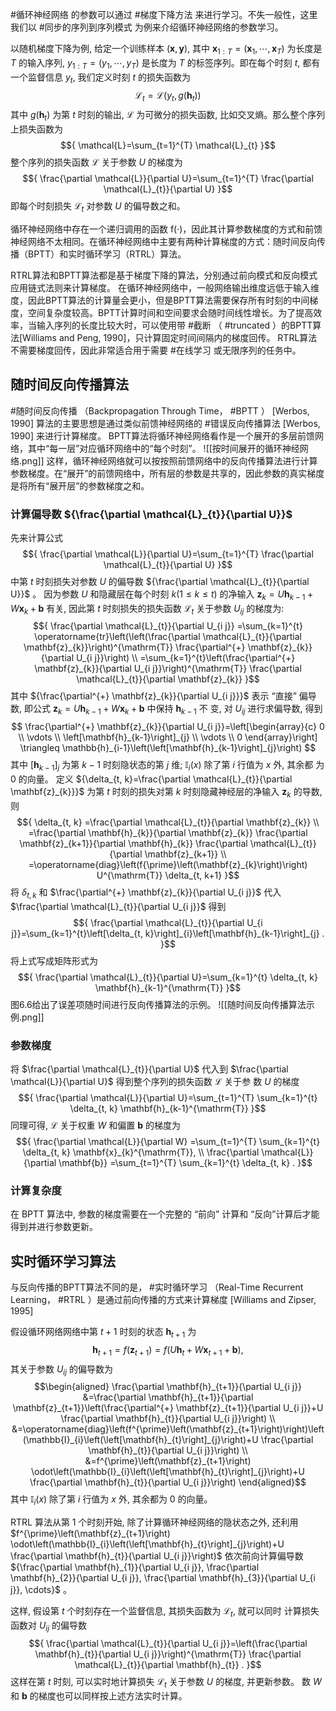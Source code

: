 #循环神经网络 的参数可以通过 #梯度下降方法 来进行学习。不失一般性，这里我们以 #同步的序列到序列模式 为例来介绍循环神经网络的参数学习。

以随机梯度下降为例, 给定一个训练样本 ${(\mathbf{x}, \mathbf{y})}$, 其中 ${\mathbf{x}_{1: T}=\left(\mathbf{x}_{1}, \cdots, \mathbf{x}_{T}\right)}$ 为长度是 ${T}$ 的输入序列, ${y_{1: T}=\left(y_{1}, \cdots, y_{T}\right)}$ 是长度为 ${T}$ 的标签序列。即在每个时刻 ${t}$, 都有一个监督信息 ${y_{t}}$, 我们定义时刻 ${t}$ 的损失函数为 $${ \mathcal{L}_{t}=\mathcal{L}\left(y_{t}, g\left(\mathbf{h}_{t}\right)\right) }$$ 其中 ${g\left(\mathbf{h}_{t}\right)}$ 为第 ${t}$ 时刻的输出, ${\mathcal{L}}$ 为可微分的损失函数, 比如交叉熵。那么整个序列上损失函数为 $${ \mathcal{L}=\sum_{t=1}^{T} \mathcal{L}_{t} }$$ 整个序列的损失函数 ${\mathcal{L}}$ 关于参数 ${U}$ 的梯度为 $${ \frac{\partial \mathcal{L}}{\partial U}=\sum_{t=1}^{T} \frac{\partial \mathcal{L}_{t}}{\partial U} }$$ 即每个时刻损失 ${\mathcal{L}_{t}}$ 对参数 ${U}$ 的偏导数之和。


循环神经网络中存在一个递归调用的函数 f(·)，因此其计算参数梯度的方式和前馈神经网络不太相同。在循环神经网络中主要有两种计算梯度的方式：随时间反向传播（BPTT）和实时循环学习（RTRL）算法。

RTRL算法和BPTT算法都是基于梯度下降的算法，分别通过前向模式和反向模式应用链式法则来计算梯度。
在循环神经网络中，一般网络输出维度远低于输入维度，因此BPTT算法的计算量会更小，但是BPTT算法需要保存所有时刻的中间梯度，空间复杂度较高。BPTT计算时间和空间要求会随时间线性增长。为了提高效率，当输入序列的长度比较大时，可以使用带 #截断 （ #truncated ）的BPTT算法[Williams and Peng, 1990]，只计算固定时间间隔内的梯度回传。
RTRL算法不需要梯度回传，因此非常适合用于需要 #在线学习 或无限序列的任务中。



## 随时间反向传播算法

#随时间反向传播 （Backpropagation Through Time， #BPTT ） [Werbos, 1990] 算法的主要思想是通过类似前馈神经网络的 #错误反向传播算法 [Werbos, 1990] 来进行计算梯度。
BPTT算法将循环神经网络看作是一个展开的多层前馈网络，其中“每一层”对应循环网络中的“每个时刻”。
![[按时间展开的循环神经网络.png]]
这样，循环神经网络就可以按按照前馈网络中的反向传播算法进行计算参数梯度。在“展开”的前馈网络中，所有层的参数是共享的，因此参数的真实梯度是将所有“展开层”的参数梯度之和。

### 计算偏导数 ${\frac{\partial \mathcal{L}_{t}}{\partial U}}$ 
先来计算公式 $${ \frac{\partial \mathcal{L}}{\partial U}=\sum_{t=1}^{T} \frac{\partial \mathcal{L}_{t}}{\partial U} }$$中第 ${t}$ 时刻损失对参数 ${U}$ 的偏导数 ${\frac{\partial \mathcal{L}_{t}}{\partial U}}$ 。 因为参数 ${U}$ 和隐藏层在每个时刻 ${k(1 \leq k \leq t)}$ 的净输入 ${\mathbf{z}_{k}=U \mathbf{h}_{k-1}+W \mathbf{x}_{k}+\mathbf{b}}$ 有关, 因此第 ${t}$ 时刻损失的损失函数 ${\mathcal{L}_{t}}$ 关于参数 ${U_{i j}}$ 的梯度为: $${ \frac{\partial \mathcal{L}_{t}}{\partial U_{i j}} =\sum_{k=1}^{t} \operatorname{tr}\left(\left(\frac{\partial \mathcal{L}_{t}}{\partial \mathbf{z}_{k}}\right)^{\mathrm{T}} \frac{\partial^{+} \mathbf{z}_{k}}{\partial U_{i j}}\right) \\ =\sum_{k=1}^{t}\left(\frac{\partial^{+} \mathbf{z}_{k}}{\partial U_{i j}}\right)^{\mathrm{T}} \frac{\partial \mathcal{L}_{t}}{\partial \mathbf{z}_{k}} }$$ 其中 ${\frac{\partial^{+} \mathbf{z}_{k}}{\partial U_{i j}}}$ 表示 “直接” 偏导数, 即公式 ${\mathbf{z}_{k}=U \mathbf{h}_{k-1}+W \mathbf{x}_{k}+\mathbf{b}}$ 中保持 ${\mathbf{h}_{k-1}}$ 不 变, 对 ${U_{i j}}$ 进行求偏导数, 得到 $$
\frac{\partial^{+} \mathbf{z}_{k}}{\partial U_{i j}}=\left[\begin{array}{c}
0 \\
\vdots \\
\left[\mathbf{h}_{k-1}\right]_{j} \\
\vdots \\
0
\end{array}\right] \triangleq \mathbb{h}_{i-1}\left(\left[\mathbf{h}_{k-1}\right]_{j}\right)
$$ 其中 ${\left[\mathbf{h}_{k-1}\right]_{j}}$ 为第 ${k-1}$ 时刻隐状态的第 ${j}$ 维; ${\mathbb{I}_{i}(x)}$ 除了第 ${i}$ 行值为 ${x}$ 外, 其余都 为 0 的向量。 
定义 ${\delta_{t, k}=\frac{\partial \mathcal{L}_{t}}{\partial \mathbf{z}_{k}}}$ 为第 ${t}$ 时刻的损失对第 ${k}$ 时刻隐藏神经层的净输入 ${\mathbf{z}_{k}}$ 的导数, 则 $${ \delta_{t, k} =\frac{\partial \mathcal{L}_{t}}{\partial \mathbf{z}_{k}} \\ =\frac{\partial \mathbf{h}_{k}}{\partial \mathbf{z}_{k}} \frac{\partial \mathbf{z}_{k+1}}{\partial \mathbf{h}_{k}} \frac{\partial \mathcal{L}_{t}}{\partial \mathbf{z}_{k+1}} \\ =\operatorname{diag}\left(f{\prime}\left(\mathbf{z}_{k}\right)\right) U^{\mathrm{T}} \delta_{t, k+1} }$$将 $\delta_{t, k}$ 和 $\frac{\partial^{+} \mathbf{z}_{k}}{\partial U_{i j}}$ 代入 $\frac{\partial \mathcal{L}_{t}}{\partial U_{i j}}$ 得到 $${ \frac{\partial \mathcal{L}_{t}}{\partial U_{i j}}=\sum_{k=1}^{t}\left[\delta_{t, k}\right]_{i}\left[\mathbf{h}_{k-1}\right]_{j} . }$$ 将上式写成矩阵形式为 $${ \frac{\partial \mathcal{L}_{t}}{\partial U}=\sum_{k=1}^{t} \delta_{t, k} \mathbf{h}_{k-1}^{\mathrm{T}} }$$ 
图6.6给出了误差项随时间进行反向传播算法的示例。
![[随时间反向传播算法示例.png]]

### 参数梯度
将 $\frac{\partial \mathcal{L}_{t}}{\partial U}$ 代入到 $\frac{\partial \mathcal{L}}{\partial U}$ 得到整个序列的损失函数 ${\mathcal{L}}$ 关于参 数 ${U}$ 的梯度 $${ \frac{\partial \mathcal{L}}{\partial U}=\sum_{t=1}^{T} \sum_{k=1}^{t} \delta_{t, k} \mathbf{h}_{k-1}^{\mathrm{T}} }$$ 同理可得, ${\mathcal{L}}$ 关于权重 ${W}$ 和偏置 ${\mathbf{b}}$ 的梯度为 $${ \frac{\partial \mathcal{L}}{\partial W} =\sum_{t=1}^{T} \sum_{k=1}^{t} \delta_{t, k} \mathbf{x}_{k}^{\mathrm{T}}, \\ \frac{\partial \mathcal{L}}{\partial \mathbf{b}} =\sum_{t=1}^{T} \sum_{k=1}^{t} \delta_{t, k} . }$$ 
### 计算复杂度
在 BPTT 算法中, 参数的梯度需要在一个完整的 “前向” 计算和 “反向”计算后才能得到并进行参数更新。

## 实时循环学习算法

与反向传播的BPTT算法不同的是， #实时循环学习 （Real-Time Recurrent Learning， #RTRL ）是通过前向传播的方式来计算梯度 [Williams and Zipser, 1995]

假设循环网络网络中第 ${t+1}$ 时刻的状态 ${\mathbf{h}_{t+1}}$ 为 $${ \mathbf{h}_{t+1}=f\left(\mathbf{z}_{t+1}\right)=f\left(U \mathbf{h}_{t}+W \mathbf{x}_{t+1}+\mathbf{b}\right), }$$ 其关于参数 ${U_{i j}}$ 的偏导数为 $$\begin{aligned} \frac{\partial \mathbf{h}_{t+1}}{\partial U_{i j}} &=\frac{\partial \mathbf{h}_{t+1}}{\partial \mathbf{z}_{t+1}}\left(\frac{\partial^{+} \mathbf{z}_{t+1}}{\partial U_{i j}}+U \frac{\partial \mathbf{h}_{t}}{\partial U_{i j}}\right) \\ &=\operatorname{diag}\left(f^{\prime}\left(\mathbf{z}_{t+1}\right)\right)\left(\mathbb{I}_{i}\left(\left[\mathbf{h}_{t}\right]_{j}\right)+U \frac{\partial \mathbf{h}_{t}}{\partial U_{i j}}\right) \\ &=f^{\prime}\left(\mathbf{z}_{t+1}\right) \odot\left(\mathbb{I}_{i}\left(\left[\mathbf{h}_{t}\right]_{j}\right)+U \frac{\partial \mathbf{h}_{t}}{\partial U_{i j}}\right) \end{aligned}$$ 其中 ${\mathbb{I}_{i}(x)}$ 除了第 ${i}$ 行值为 ${x}$ 外, 其余都为 0 的向量。

RTRL 算法从第 1 个时刻开始, 除了计算循环神经网络的隐状态之外, 还利用$f^{\prime}\left(\mathbf{z}_{t+1}\right) \odot\left(\mathbb{I}_{i}\left(\left[\mathbf{h}_{t}\right]_{j}\right)+U \frac{\partial \mathbf{h}_{t}}{\partial U_{i j}}\right)$ 依次前向计算偏导数 ${\frac{\partial \mathbf{h}_{1}}{\partial U_{i j}}, \frac{\partial \mathbf{h}_{2}}{\partial U_{i j}}, \frac{\partial \mathbf{h}_{3}}{\partial U_{i j}}, \cdots}$ 。

这样, 假设第 ${t}$ 个时刻存在一个监督信息, 其损失函数为 ${\mathcal{L}_{t}}$, 就可以同时 计算损失函数对 ${U_{i j}}$ 的偏导数 $${ \frac{\partial \mathcal{L}_{t}}{\partial U_{i j}}=\left(\frac{\partial \mathbf{h}_{t}}{\partial U_{i j}}\right)^{\mathrm{T}} \frac{\partial \mathcal{L}_{t}}{\partial \mathbf{h}_{t}} . }$$ 这样在第 ${t}$ 时刻, 可以实时地计算损失 ${\mathcal{L}_{t}}$ 关于参数 ${U}$ 的梯度, 并更新参数。 数 ${W}$ 和 ${\mathbf{b}}$ 的梯度也可以同样按上述方法实时计算。



